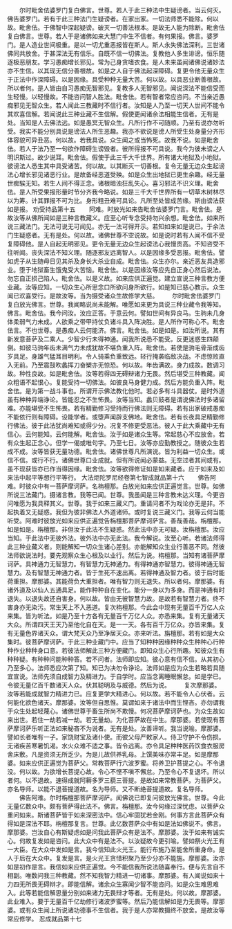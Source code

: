 <!-- { "loadSidebar": true } -->
　　尔时毗舍佉婆罗门复白佛言。世尊。若人于此三种法中生疑谤者。当云何灭。佛告婆罗门。若有于此三种法门生疑谤者。在家出家。一切法师悉不能除。何以故。毗舍佉。于佛智中深起疑谤。破灭一切善法根本。是故无人能为除断。毗舍佉复白佛言。世尊。若人于是诸佛如来大慧门中生不信者。有何果报。佛言。婆罗门。是人造业世间极重。是以一切尤重恶报皆在斯人。斯人永失佛法深利。三世诸佛同共放舍。于甚深法无有信乐。自既不信一切佛法。复教他人多生诽谤。恒乐随逐极恶朋友。学习愚痴增长邪见。常为己身贪嗜衣食。是人未来虽闻诸佛说诸妙法亦不生信。以其现无信分善根故。如是之人自于佛法起深障碍。复更令他无量众生于正法中作深障碍。以是因缘。具受种种无量大苦。何以故。以具恶业断善根故。所以者何。是人皆由自习愚痴无智邪见。复教多人无智邪见。闻说深法不能信受而生轻慢。以轻慢故。不能咨问智人胜法。毗舍佉。若有智者常应咨问。不当亲近愚痴邪见无智众生。若人闻此三教藏时不信行者。汝知是人乃至一切天人世间不能令其欢喜信解。若闻说此三种业藏不生信解。假使更闻诸余法相能生信者。无有是处。当知是人去佛法远。如是愚冥无智众生。凡所行作不可随顺。乃至有说亦勿听受。我实不能分别具说是谤法人所生恶趣。我亦不欲说是谤人所受生处身量分齐形体容貌可异丑恶。何以故。若我具说。众生闻之或当怖死。故我不说。如是毗舍佉。若人于法乃至一句欲作障碍生谤毁者。彼所得报不可具说。我今为彼未谤之人明识斯过。故少说耳。毗舍佉。假使于此三千大千世界。所有诸大地狱及小地狱。彼谤法人悉生其中具受诸苦。何以故。以其断灭一切善根。复令无量无边众生起谤法心增长邪见诸恶行业。是故备经恶道受殃。如是众生出地狱已更生余趣。经无量世痴騃无知。若生人间不得正念。诸根暗浊狂乱失心。喜习邪法不识义理。毗舍佉。是人所受果报形量时节分齐我今略说。如是三千大千世界所有一切草木树林尽以为筹。计其罪报不可为比。身形粗丑难可具论。凡所至处皆成苦缘。斯由谤法获如是报。
劝受持品第十五
　　阿难。时放光如来告毗舍佉婆罗门言。毗舍佉。是故汝等从佛所闻如是三种言教藏义。应至心听专念受持勿兴余想。毗舍佉。如来所说三藏法门。无法可说无可闻见。亦无一法可得开示。若知如来如是说已。于余法门生疑惑者。无有是处。何以故。诸佛世尊不空说故。如是说时若有人闻不信不受复障碍他。是人自起无明邪见。更令无量无边众生起谤法心我慢贡高。不知咨受不往听闻。丧失深法不知义理。随逐邪友远离智人。以是因缘多受恶报。毗舍佉。譬如虎子从生随母日见其杀及身长大杀业自成。毗舍佉。众生亦尔。亲近恶友具造邪业。堕于地狱畜生饿鬼受大苦恼。毗舍佉。以是因缘汝等应先自正身心然后说法。勿忘自正损己陷人。毗舍佉。以是义故。如来应供正遍觉。建立宣说三种言教方便业藏。汝等应知。一切众生心所思念口所欲问身所欲行。如是知已慈心教示。众生闻已欢喜受行。是故汝等。当为摄受诸众生故修学大慈。
　　尔时毗舍佉婆罗门复白放光佛言。世尊。我闻略说尚未能解。唯愿如来更为具说三种业藏令我等知。佛言。毗舍佉。我今问汝。汝应正答。于意云何。譬如世间有异良马。生驹未几身体柔弱气力未成。人欲乘之带甲持仗负诸斗具入阵决胜。是人所作可称心不。毗舍佉言。不也世尊。是愚痴人云何能济。佛言。毗舍佉。如是如是。如汝所说。其有新发意菩萨及二乘人。少智少行未得神通。闻我所说悉不能受。反更迷惑生四颠倒。如彼马驹年齿未满气力未成犹故不堪负重入阵。毗舍佉。若使是驹毛骨渐成齿岁具足。身雄气猛耳目明利。令人骑乘负重致远。轻行掩袭临敌决战。不虑惊败直入无前。乃至震鼓吹蠡挥刀奋槊亦无惊恐。何以故。年齿满故。身力成故。数调习故。种性良故。如是毗舍佉。汝等若得四无碍辩诸力无畏。然后堪受三种教藏。闻众粗语不起恨心。复能受持一切佛法。如彼良马身健力成。然后方能负重入阵。毗舍佉。是为第一战斗事也。所谓开示佛法教化他时。若必多有斗具器仗。是时外道虽有种种异端诤论。皆能忍之不生怖畏。汝等当知。蠡贝鼓者是谓说佛法时多诸留难。亦能堪受不生怖畏。若有精勤修习受持而行佛法则无障碍。若有出家破戒愚痴不能依行则有障碍。设能学者。或堕声闻辟支佛地。毗舍佉。若有长夜具足精勤修行佛法。彼于此法犹尚难知或得少分。况复不修更受恶法。彼人于此大乘藏中无有信心。云何能知。云何能解。毗舍佉。汝于如是诸众生等。常起慈心不应放舍。若有众生起正念心。但学一偈或唯句字。乃至七日。汝等亦应勤教授之。随彼众生若成不成。汝等皆获无量功德。毗舍佉。诸佛世尊凡所演说。皆为利益一切众生。或信不信。或行不行。诸佛世尊口业成就。但有所说闻必蒙益。无空过者其间或有。虽不现获皆亦已作当得因缘。毗舍佉。汝等欲得修证如是如来藏者。应于如来及如来法中起平等想行平等行。
大法炬陀罗尼经卷第七智成就品第十六
　　佛告阿难。时彼众中有一菩萨摩诃萨。名栴檀那。白放光如来应供正遍觉言。世尊。如佛所说三法藏门。摄诸言教。我等已闻。世尊。我虽闻是三种言教未达义理。今更咨问唯愿为我具释其义。世尊。我于如来三藏义门。重请问者不为戏论亦无是非。不起执着又无疑惑。我但为彼非佛法人外道诸师。或时复说三藏义门。我等云何当能听受。阿难时彼放光如来应供正遍觉告栴檀那菩萨摩诃萨言。善哉善哉。栴檀那。如是如是。栴檀那。非但汝于此法不生疑惑。然此法中亦无可疑。汝栴檀那。汝应当知。于此法中无彼外法。彼外法中亦无此法。我今解说。汝至心听。若诸法师得此三种业藏义者。则能解知一切众生诸心差别。亦能解知众生业行善恶不同。然彼法师欲说法时。要先观察众生心根及以业行。然后为说。栴檀那。当知有诸菩萨摩诃萨。具神通力无智慧力。有智慧力无神通力。有得神通亦智慧力。彼得神通无智慧力。及有智慧无神通力者。皆于生死不速出离。若得神通及智力者。彼于后时能荷重担。摩那婆。其能荷负大重担者。唯有智力则无退失。所以者何。摩那婆。有诸外道及以仙人五通具足。能作种种自在变化。能分一身以为多身。而是神通有时退失。以退失故还自害身。何以故。皆由无彼智慧力故。是故若有智慧力者。终不害身亦无染污。常生天上不入恶道。复次栴檀那。今此会中现有无量百千万亿人众来集。皆为听法。如是乃至十方各有无量百千万亿人众。亦悉来集。复有无量诸天大众。所谓四天王天乃至他化自在天。是一一天。各有百千万亿众。亦皆来集。复有无量色界诸天众。谓大梵天众乃至净居天众。亦来听法。旃檀那。若有如是大众集时。彼菩萨摩诃萨。于此三种业藏门中。应当了知种种因缘种种众生种种心行种种作业种种身口意。若彼法师解此三种方便藏门。即知众生心行所趣。知彼众生有种种疑。有种种问能种种答。若不问者。法师即应知。彼心意有信不信。从其初心乃至多心。法师悉应次第了知。知已为决勿令诤论。法师如是应为众生若略若具随宜宣说。法师先须自成智力及精进力。于自学时。应当念离睡眠懈怠。如是学已。令彼无量亿百千数诸天人众。伏其聪明及与威德。然后为说。
　　复次摩那婆。汝等若能成就智力精进力已。应复更学大精进心。何以故。若不能令人心伏者。云何能化欲色诸天。摩那婆。汝等但自思惟。莫谓如来于诸法中而生悭吝。亦勿谓我于众生处起轻蔑心。诸佛世尊于畜生所尚不欺慢。何况菩萨摩诃萨也。为众生故如来出世。若住一劫若减一劫。若无量劫。为化菩萨故在中生。摩那婆。若使现有菩萨摩诃萨乐听正法如来秘吝不为说者。无有是处。汝善谛听。我当说喻。摩那婆。譬如长者唯有一子。家饶财宝及诸仆使。而彼父母严敕家人。侍卫守护不令伤损。无诸疾苦寒暑饥渴。水火众难不适之事。皆令远离。亦令具足种种医药饮食衣服房舍床敷。凡是资须无所乏少。为是儿故供养乳母。上馔美味亦常丰足。如是摩那婆。如来应供正遍觉为菩萨父。常教菩萨行六波罗蜜。将养卫护菩提之心。不令退没。何以故。为欲增长菩提心故。令心不悭不嗔不懈怠。乃至令心不复退坏。所以者何。以不退故。速得成就阿耨多罗三藐三菩提。是故如来常教菩萨。为菩萨父。亦名导师。以能不退菩提道故。名为导师。又不断绝菩提道故。复名导师。
　　佛告阿难。尔时栴檀那菩萨摩诃萨。闻佛说已即复问彼放光佛言。世尊。今此无量亿数众中。颇有菩萨得此法不。佛言。栴檀那。汝今何缘过深忧虑。以菩萨众重问如来。斯诸菩萨皆于如来深密法中。信心牢固犹若金刚。何事方言此菩萨众有得如是深法不耶。栴檀那复言。世尊。此亿数菩萨众中有如是法如佛说不。佛言。摩那婆。岂汝自心有斯疑虑如是问我此菩萨众有是法不。摩那婆。汝于如来有诚实心。何故复发如是咨问。此大众中有是法不。以汝疑故今更引喻。譬如祭火光王有一大臣。在大众中发如是言。我今信知此火光王。能行布施乃至能舍所重身命。是人于后在大众中。复发是言。是火光王贪惜积聚乃至少分亦不能施。摩那婆。汝亦如是初作是言。我信如来应供正遍觉。今不能信我所说法随喜奉行。便与先言自不相副。唯数问我三种教藏。然不知我智力精进一切诸事。摩那婆。有人闻说如来十力四无所畏无碍辩才。即能信解。诸余众生寡闻少智不能咨问。如是众生难思难入。此等若能信解思量分别如来诸力无畏辩才等者。无有是处。何以故。摩那婆。此业难入。要于无量百千亿劫修行诸波罗蜜等。然后乃能信解如是力无畏等。摩那婆。或有众生闻上所说诸功德事不生信者。我于是人亦常教摄终不放舍。是故汝等常应修学。
忍成就品第十七
